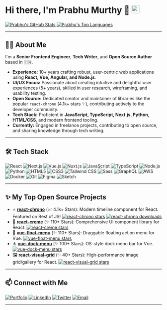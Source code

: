 # Hi there, I'm Prabhu Murthy 👋 <img src="https://media.giphy.com/media/hvRJCLFzcasrR4ia7z/giphy.gif" width="25px">

<a href="https://github.com/prabhuignoto">
  <img align="center" src="https://github-readme-stats.vercel.app/api?username=prabhuignoto&show_icons=true&theme=radical&hide_border=true&include_all_commits=true&count_private=true" alt="Prabhu's GitHub Stats" />
</a>
<a href="https://github.com/prabhuignoto">
  <img align="center" src="https://github-readme-stats.vercel.app/api/top-langs/?username=prabhuignoto&layout=compact&theme=radical&hide_border=true" alt="Prabhu's Top Languages" />
</a>

---

## 👨‍💻 About Me

I'm a **Senior Frontend Engineer**, **Tech Writer**, and **Open Source Author** based in 🇮🇳.

* **Experience:** 10+ years crafting robust, user-centric web applications using **React, Vue, Angular, and Node.js**.
* **UI/UX Focus:** Passionate about creating intuitive and delightful user experiences (5+ years), skilled in user research, wireframing, and usability testing.
* **Open Source:** Dedicated creator and maintainer of libraries like the popular `react-chrono` (4.1k+ stars ✨), contributing actively to the developer community.
* **Tech Stack:** Proficient in **JavaScript, TypeScript, Next.js, Python, HTML/CSS**, and modern frontend tooling.
* **Currently:** Engaged in freelance projects, contributing to open source, and sharing knowledge through tech writing.

---

## 🛠️ Tech Stack

![React](https://img.shields.io/badge/-React-61DAFB?style=flat-square&logo=react&logoColor=black)
![Next.js](https://img.shields.io/badge/-Next.js-000000?style=flat-square&logo=next.js&logoColor=white)
![Vue.js](https://img.shields.io/badge/-Vue.js-4FC08D?style=flat-square&logo=vue.js&logoColor=white)
![Nuxt.js](https://img.shields.io/badge/-Nuxt.js-00DC82?style=flat-square&logo=nuxt.js&logoColor=white)
![JavaScript](https://img.shields.io/badge/-JavaScript-F7DF1E?style=flat-square&logo=javascript&logoColor=black)
![TypeScript](https://img.shields.io/badge/-TypeScript-3178C6?style=flat-square&logo=typescript&logoColor=white)
![Node.js](https://img.shields.io/badge/-Node.js-339933?style=flat-square&logo=node.js&logoColor=white)
![Python](https://img.shields.io/badge/-Python-3776AB?style=flat-square&logo=python&logoColor=white)
![HTML5](https://img.shields.io/badge/-HTML5-E34F26?style=flat-square&logo=html5&logoColor=white)
![CSS3](https://img.shields.io/badge/-CSS3-1572B6?style=flat-square&logo=css3&logoColor=white)
![Tailwind CSS](https://img.shields.io/badge/-Tailwind_CSS-38B2AC?style=flat-square&logo=tailwind-css&logoColor=white)
![Sass](https://img.shields.io/badge/-Sass-CC6699?style=flat-square&logo=sass&logoColor=white)
![GraphQL](https://img.shields.io/badge/-GraphQL-E10098?style=flat-square&logo=graphql&logoColor=white)
![AWS](https://img.shields.io/badge/-AWS-232F3E?style=flat-square&logo=amazon-aws&logoColor=white)
![Docker](https://img.shields.io/badge/-Docker-2496ED?style=flat-square&logo=docker&logoColor=white)
![Git](https://img.shields.io/badge/-Git-F05032?style=flat-square&logo=git&logoColor=white)
![Figma](https://img.shields.io/badge/-Figma-F24E1E?style=flat-square&logo=figma&logoColor=white)
![Sketch](https://img.shields.io/badge/-Sketch-F7B500?style=flat-square&logo=sketch&logoColor=black)

---

## ✨ My Top Open Source Projects

* ⭐ **[react-chrono](https://github.com/prabhuignoto/react-chrono)** (📈 4.1k+ Stars): Modern timeline component for React. Featured on Best of JS!
    [![react-chrono stars](https://img.shields.io/github/stars/prabhuignoto/react-chrono?style=social)](https://github.com/prabhuignoto/react-chrono) [![react-chrono downloads](https://img.shields.io/npm/dm/react-chrono?style=social)](https://www.npmjs.com/package/react-chrono)
* 🎨 **[react-creme](https://github.com/prabhuignoto/react-creme)** (✨ 110+ Stars): Comprehensive UI component library for React.
    [![react-creme stars](https://img.shields.io/github/stars/prabhuignoto/react-creme?style=social)](https://github.com/prabhuignoto/react-creme)
* 🎈 **[vue-float-menu](https://github.com/prabhuignoto/vue-float-menu)** (✨ 110+ Stars): Draggable floating action menu for Vue.
    [![vue-float-menu stars](https://img.shields.io/github/stars/prabhuignoto/vue-float-menu?style=social)](https://github.com/prabhuignoto/vue-float-menu)
* ⚓️ **[vue-dock-menu](https://github.com/prabhuignoto/vue-dock-menu)** (✨ 100+ Stars): OS-style dock menu bar for Vue.
    [![vue-dock-menu stars](https://img.shields.io/github/stars/prabhuignoto/vue-dock-menu?style=social)](https://github.com/prabhuignoto/vue-dock-menu)
* 🖼️ **[react-visual-grid](https://github.com/prabhuignoto/react-visual-grid)** (✨ 40+ Stars): High-performance image grid/gallery for React.
    [![react-visual-grid stars](https://img.shields.io/github/stars/prabhuignoto/react-visual-grid?style=social)](https://github.com/prabhuignoto/react-visual-grid)

---

## 📫 Connect with Me

[![Portfolio](https://img.shields.io/badge/-Portfolio-000000?style=flat-square&logo=Google-Chrome&logoColor=white)](http://www.prabhumurthy.com)
[![LinkedIn](https://img.shields.io/badge/-LinkedIn-0A66C2?style=flat-square&logo=linkedin&logoColor=white)](https://www.linkedin.com/in/prabhumurthy/)
[![Twitter](https://img.shields.io/badge/-Twitter-1DA1F2?style=flat-square&logo=twitter&logoColor=white)](https://twitter.com/prabhumurti)
[![Email](https://img.shields.io/badge/-Email-D14836?style=flat-square&logo=gmail&logoColor=white)](mailto:prabhu.m.murthy@gmail.com)

---
